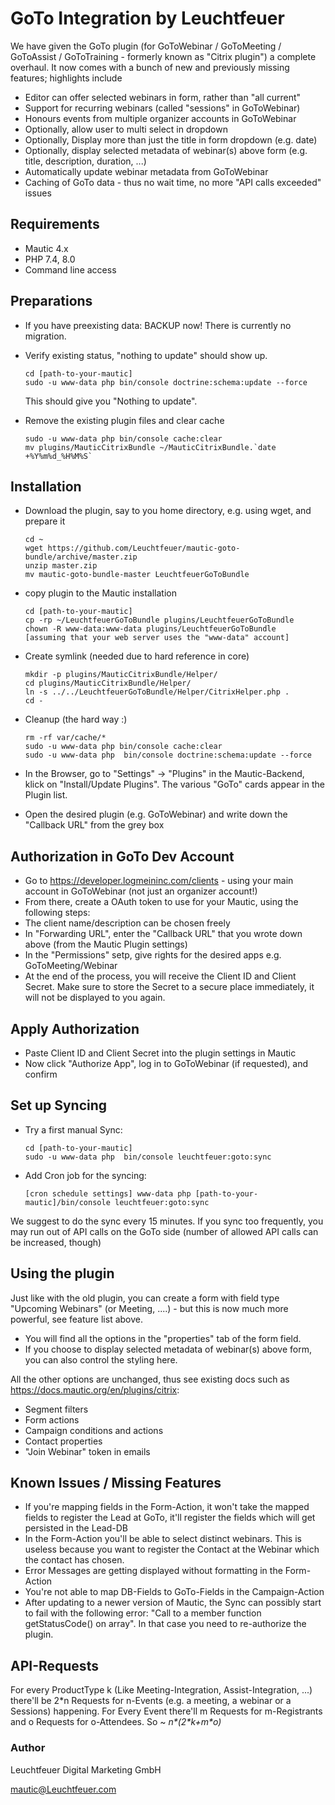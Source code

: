 # GoTo Integration by Leuchtfeuer

We have given the GoTo plugin (for GoToWebinar / GoToMeeting / GoToAssist / GoToTraining - formerly known as "Citrix plugin") a complete overhaul. It now comes with a bunch of new and previously missing features; highlights include
- Editor can offer selected webinars in form, rather than "all current"
- Support for recurring webinars (called "sessions" in GoToWebinar)
- Honours events from multiple organizer accounts in GoToWebinar
- Optionally, allow user to multi select in dropdown
- Optionally, Display more than just the title in form dropdown (e.g. date)
- Optionally, display selected metadata of webinar(s) above form (e.g. title, description, duration, ...)
- Automatically update webinar metadata from GoToWebinar
- Caching of GoTo data - thus no wait time, no more "API calls exceeded" issues

## Requirements
* Mautic 4.x
* PHP 7.4, 8.0
* Command line access

## Preparations
* If you have preexisting data: BACKUP now! There is currently no migration.

* Verify existing status, "nothing to update" should show up.

      cd [path-to-your-mautic]
      sudo -u www-data php bin/console doctrine:schema:update --force
  This should give you "Nothing to update".

* Remove the existing plugin files and clear cache

      sudo -u www-data php bin/console cache:clear
      mv plugins/MauticCitrixBundle ~/MauticCitrixBundle.`date +%Y%m%d_%H%M%S`

## Installation
* Download the plugin, say to you home directory, e.g. using wget, and prepare it

      cd ~
      wget https://github.com/Leuchtfeuer/mautic-goto-bundle/archive/master.zip
      unzip master.zip
      mv mautic-goto-bundle-master LeuchtfeuerGoToBundle

* copy plugin to the Mautic installation

      cd [path-to-your-mautic]
      cp -rp ~/LeuchtfeuerGoToBundle plugins/LeuchtfeuerGoToBundle
      chown -R www-data:www-data plugins/LeuchtfeuerGoToBundle   [assuming that your web server uses the "www-data" account]

* Create symlink (needed due to hard reference in core)

      mkdir -p plugins/MauticCitrixBundle/Helper/
      cd plugins/MauticCitrixBundle/Helper/
      ln -s ../../LeuchtfeuerGoToBundle/Helper/CitrixHelper.php .
      cd -

* Cleanup (the hard way :)

      rm -rf var/cache/*
      sudo -u www-data php bin/console cache:clear
      sudo -u www-data php  bin/console doctrine:schema:update --force


* In the Browser, go to "Settings" -> "Plugins" in the Mautic-Backend, klick on "Install/Update Plugins". The various "GoTo" cards appear in the Plugin list.
* Open the desired plugin (e.g. GoToWebinar) and write down the "Callback URL" from the grey box

## Authorization in GoTo Dev Account
* Go to https://developer.logmeininc.com/clients - using your main account in GoToWebinar (not just an organizer account!)
* From there, create a OAuth token to use for your Mautic, using the following steps:
* The client name/description can be chosen freely
* In "Forwarding URL", enter the "Callback URL" that you wrote down above (from the Mautic Plugin settings)
* In the "Permissions" setp, give rights for the desired apps e.g. GoToMeeting/Webinar
* At the end of the process, you will receive the Client ID and Client Secret. Make sure to store the Secret to a secure place immediately, it will not be displayed to you again.

## Apply Authorization
* Paste Client ID and Client Secret into the plugin settings in Mautic
* Now click "Authorize App", log in to GoToWebinar (if requested), and confirm

## Set up Syncing
* Try a first manual Sync:

      cd [path-to-your-mautic]
      sudo -u www-data php  bin/console leuchtfeuer:goto:sync

* Add Cron job for the syncing:

      [cron schedule settings] www-data php [path-to-your-mautic]/bin/console leuchtfeuer:goto:sync

We suggest to do the sync every 15 minutes.
If you sync too frequently, you may run out of API calls on the GoTo side (number of allowed API calls can be increased, though)

## Using the plugin

Just like with the old plugin, you can create a form with field type "Upcoming Webinars" (or Meeting, ....) - but this is now much more powerful, see feature list above.
* You will find all the options in the "properties" tab of the form field.
* If you choose to display selected metadata of webinar(s) above form, you can also control the styling here.

All the other options are unchanged, thus see existing docs such as https://docs.mautic.org/en/plugins/citrix:
* Segment filters
* Form actions
* Campaign conditions and actions
* Contact properties
* "Join Webinar" token in emails

## Known Issues / Missing Features

* If you're mapping fields in the Form-Action, it won't take the mapped fields to register the Lead at GoTo, it'll register the fields which will get persisted in the Lead-DB
* In the Form-Action you'll be able to select distinct webinars. This is useless because you want to register the Contact at the Webinar which the contact has chosen.
* Error Messages are getting displayed without formatting in the Form-Action
* You're not able to map DB-Fields to GoTo-Fields in the Campaign-Action
* After updating to a newer version of Mautic, the Sync can possibly start to fail with the following error: "Call to a member function getStatusCode() on array". In that case you need to re-authorize the plugin.

## API-Requests
For every ProductType k (Like Meeting-Integration, Assist-Integration, ...) there'll be 2\*n Requests for n-Events (e.g. a meeting, a webinar or a Sessions) happening.
For Every Event there'll m Requests for m-Registrants and o Requests for o-Attendees. So ~ *n\*(2\*k+m\*o)*

### Author
Leuchtfeuer Digital Marketing GmbH

mautic@Leuchtfeuer.com
